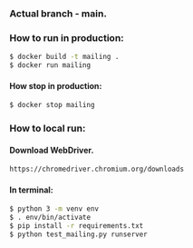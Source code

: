 ### Actual branch - main.
### How to run in production:
```sh
$ docker build -t mailing .
$ docker run mailing
```
#### How stop in production:
```sh
$ docker stop mailing
```
### How to local run:
#### Download WebDriver.
```sh
https://chromedriver.chromium.org/downloads
```
#### In terminal:
```sh
$ python 3 -m venv env
$ . env/bin/activate
$ pip install -r requirements.txt
$ python test_mailing.py runserver
```